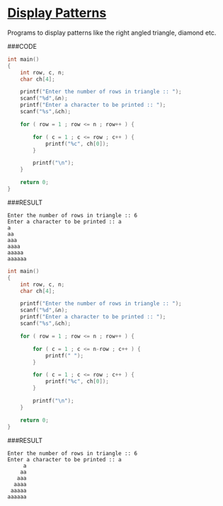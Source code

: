 [Display Patterns](http://codemons.com/codebase/)
===============

Programs to display patterns like the right angled triangle, diamond etc.

###CODE
```c
int main()
{
    int row, c, n;
    char ch[4];

    printf("Enter the number of rows in triangle :: ");
    scanf("%d",&n);
    printf("Enter a character to be printed :: ");
    scanf("%s",&ch);

    for ( row = 1 ; row <= n ; row++ ) {

        for ( c = 1 ; c <= row ; c++ ) {
            printf("%c", ch[0]);
        }

        printf("\n");
    }

    return 0;
}
```

###RESULT
```
Enter the number of rows in triangle :: 6
Enter a character to be printed :: a
a
aa
aaa
aaaa
aaaaa
aaaaaa
```

```c
int main()
{
    int row, c, n;
    char ch[4];

    printf("Enter the number of rows in triangle :: ");
    scanf("%d",&n);
    printf("Enter a character to be printed :: ");
    scanf("%s",&ch);

    for ( row = 1 ; row <= n ; row++ ) {

        for ( c = 1 ; c <= n-row ; c++ ) {
            printf(" ");
        }

        for ( c = 1 ; c <= row ; c++ ) {
            printf("%c", ch[0]);
        }

        printf("\n");
    }

    return 0;
}
```

###RESULT
```
Enter the number of rows in triangle :: 6
Enter a character to be printed :: a
     a
    aa
   aaa
  aaaa
 aaaaa
aaaaaa
```
